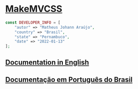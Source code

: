 # [MakeMVCSS](https://github.com/matheusjohannaraujo/makemvcss)

```php
const DEVELOPER_INFO = [
    "autor" => "Matheus Johann Araújo",
    "country" => "Brasil",
    "state" => "Pernambuco",
    "date" => "2022-01-13"
];
```

## [Documentation in English](./DOC-EU.md)

## [Documentação em Português do Brasil](./DOC.md)

